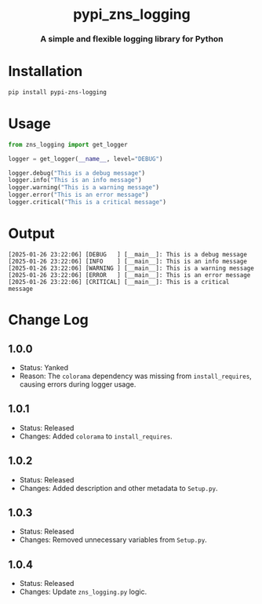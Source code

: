 <h1 align="center">pypi_zns_logging</h1>

<h3 align="center">A simple and flexible logging library for Python</h3>

# Installation

```bash
pip install pypi-zns-logging
```

# Usage

```python
from zns_logging import get_logger

logger = get_logger(__name__, level="DEBUG")

logger.debug("This is a debug message")
logger.info("This is an info message")
logger.warning("This is a warning message")
logger.error("This is an error message")
logger.critical("This is a critical message")
```

# Output

```
[2025-01-26 23:22:06] [DEBUG   ] [__main__]: This is a debug message
[2025-01-26 23:22:06] [INFO    ] [__main__]: This is an info message
[2025-01-26 23:22:06] [WARNING ] [__main__]: This is a warning message
[2025-01-26 23:22:06] [ERROR   ] [__main__]: This is an error message
[2025-01-26 23:22:06] [CRITICAL] [__main__]: This is a critical message
```

# Change Log

## 1.0.0
- Status: Yanked
- Reason: The `colorama` dependency was missing from `install_requires`, causing errors during logger usage.

## 1.0.1
- Status: Released
- Changes: Added `colorama` to `install_requires`.

## 1.0.2
- Status: Released
- Changes: Added description and other metadata to `Setup.py`.

## 1.0.3
- Status: Released
- Changes: Removed unnecessary variables from `Setup.py`.

## 1.0.4
- Status: Released
- Changes: Update `zns_logging.py` logic.